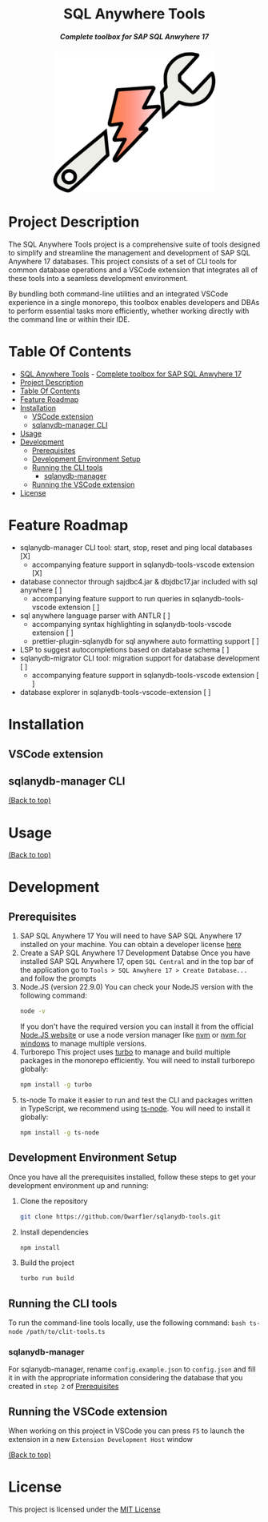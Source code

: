 <div align="center">

# SQL Anywhere Tools
##### Complete toolbox for SAP SQL Anwyhere 17

<img alt="sqlanydb-tools-logo" height="280" src="./assets/sqlanydb-tools-logo.png" />
</div>

# Project Description
The SQL Anywhere Tools project is a comprehensive suite of tools designed to simplify and streamline the management and development of SAP SQL Anywhere 17 databases. This project consists of a set of CLI tools for common database operations and a VSCode extension that integrates all of these tools into a seamless development environment.

By bundling both command-line utilities and an integrated VSCode experience in a single monorepo, this toolbox enables developers and DBAs to perform essential tasks more efficiently, whether working directly with the command line or within their IDE.

# Table Of Contents
- [SQL Anywhere Tools](#sql-anywhere-tools)
        - [Complete toolbox for SAP SQL Anwyhere 17](#complete-toolbox-for-sap-sql-anwyhere-17)
- [Project Description](#project-description)
- [Table Of Contents](#table-of-contents)
- [Feature Roadmap](#feature-roadmap)
- [Installation](#installation)
  - [VSCode extension](#vscode-extension)
  - [sqlanydb-manager CLI](#sqlanydb-manager-cli)
- [Usage](#usage)
- [Development](#development)
  - [Prerequisites](#prerequisites)
  - [Development Environment Setup](#development-environment-setup)
  - [Running the CLI tools](#running-the-cli-tools)
    - [sqlanydb-manager](#sqlanydb-manager)
  - [Running the VSCode extension](#running-the-vscode-extension)
- [License](#license)

# Feature Roadmap
- sqlanydb-manager CLI tool: start, stop, reset and ping local databases            [X]
  - accompanying feature support in sqlanydb-tools-vscode extension                 [X]
- database connector through sajdbc4.jar & dbjdbc17.jar included with sql anywhere  [ ]
  - accompanying feature support to run queries in sqlanydb-tools-vscode extension  [ ]
- sql anywhere language parser with ANTLR                                           [ ]
  - accompanying syntax highlighting in sqlanydb-tools-vscode extension             [ ]
  - prettier-plugin-sqlanydb for sql anywhere auto formatting support               [ ]
- LSP to suggest autocompletions based on database schema                           [ ]
- sqlanydb-migrator CLI tool: migration support for database development            [ ]
  - accompanying feature support in sqlanydb-tools-vscode extension                 [ ]
- database explorer in sqlanydb-tools-vscode-extension                              [ ]

# Installation

## VSCode extension

## sqlanydb-manager CLI

[(Back to top)](#table-of-contents)

# Usage

[(Back to top)](#table-of-contents)

# Development

## Prerequisites

1. SAP SQL Anywhere 17
    You will need to have SAP SQL Anywhere 17 installed on your machine. You can obtain a developer license [here](https://www.sqlanywhere.info/EN/sql-anywhere/sql-anywhere-trial.html)
2. Create a SAP SQL Anywhere 17 Development Databse
    Once you have installed SAP SQL Anywhere 17, open `SQL Central` and in the top bar of the application go to `Tools > SQL Anwyhere 17 > Create Database...` and follow the prompts
2. Node.JS (version 22.9.0)
    You can check your NodeJS version with the following command:
    ```bash
    node -v
    ```
    If you don't have the required version you can install it from the official [Node.JS website](https://nodejs.org) or use a node version manager like [nvm](https://github.com/nvm-sh/nvm) or [nvm for windows](https://github.com/coreybutler/nvm-windows) to manage multiple versions.
3. Turborepo
    This project uses [turbo](https://turbo.build) to manage and build multiple packages in the monorepo efficiently. You will need to install turborepo globally:
    ```bash
    npm install -g turbo
    ```
4. ts-node
    To make it easier to run and test the CLI and packages written in TypeScript, we recommend using [ts-node](https://www.npmjs.com/package/ts-node). You will need to install it globally:
    ```bash
    npm install -g ts-node
    ```

## Development Environment Setup

Once you have all the prerequisites installed, follow these steps to get your development environment up and running:

1. Clone the repository
    ```bash
    git clone https://github.com/Dwarf1er/sqlanydb-tools.git
    ```
2. Install dependencies
    ```bash
    npm install
    ```
3. Build the project
    ```bash
    turbo run build
   ```

## Running the CLI tools

To run the command-line tools locally, use the following command:
    ```bash
    ts-node /path/to/clit-tools.ts
    ```

### sqlanydb-manager

For sqlanydb-manager, rename `config.example.json` to `config.json` and fill it in with the appropriate information considering the database that you created in `step 2` of [Prerequisites](#prerequisites)

## Running the VSCode extension

When working on this project in VSCode you can press `F5` to launch the extension in a new `Extension Development Host` window

[(Back to top)](#table-of-contents)

# License

This project is licensed under the [MIT License](LICENSE)